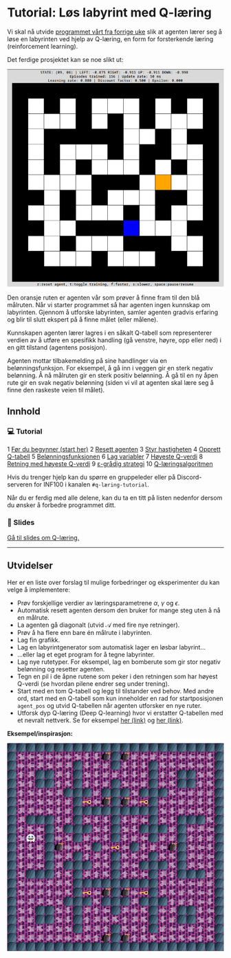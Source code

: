 # Tutorial: Løs labyrint med Q-læring

Vi skal nå utvide [programmet vårt fra forrige uke](https://inf100.ii.uib.no/lab/8/#tutorial-5-april-labyrint) slik at agenten lærer seg å løse en labyrinten ved hjelp av Q-læring, en form for forsterkende læring (reinforcement learning).

Det ferdige prosjektet kan se noe slikt ut:

![Animert eksempel som viser det ferdige prosjektet.](./img/example_animated.gif)

Den oransje ruten er agenten vår som prøver å finne fram til den blå målruten. Når vi starter programmet så har agenten ingen kunnskap om labyrinten. Gjennom å utforske labyrinten, samler agenten gradvis erfaring og blir til slutt ekspert på å finne målet (eller målene). 

Kunnskapen agenten lærer lagres i en såkalt Q-tabell som representerer verdien av å utføre en spesifikk handling (gå venstre, høyre, opp eller ned) i en gitt tilstand (agentens posisjon).

Agenten mottar tilbakemelding på sine handlinger via en belønningsfunksjon. For eksempel, å gå inn i veggen gir en sterk negativ belønning. Å nå målruten gir en sterk positiv belønning. Å gå til en ny åpen rute gir en svak negativ belønning (siden vi vil at agenten skal lære seg å finne den raskeste veien til målet).



## Innhold

### &#128187; Tutorial

1 [Før du begynner (start her)](./del_1.md)
2 [Resett agenten](./del_2.md)
3 [Styr hastigheten](./del_3.md)
4 [Opprett Q-tabell](./del_4.md)
5 [Belønningsfunksjonen](./del_5.md)
6 [Lag variabler](./del_6.md)
7 [Høyeste Q-verdi](./del_7.md)
8 [Retning med høyeste Q-verdi](./del_8.md)
9 [ε-grådig strategi](./del_9.md)
10 [Q-læringsalgoritmen](./del_10.md)

Hvis du trenger hjelp kan du spørre en gruppeleder eller på Discord-serveren for INF100 i kanalen `#q-læring-tutorial`.

Når du er ferdig med alle delene, kan du ta en titt på listen nedenfor dersom du ønsker å forbedre programmet ditt.

### &#128210; Slides

[Gå til slides om Q-læring.](./slides/main.pdf)

---

## Utvidelser

Her er en liste over forslag til mulige forbedringer og eksperimenter du kan velge å implementere:

- Prøv forskjellige verdier av læringsparametrene $\alpha$, $\gamma$ og $\epsilon$.
- Automatisk resett agenten dersom den bruker for mange steg uten å nå en målrute.
- La agenten gå diagonalt (utvid $\mathcal{A}$ med fire nye retninger).
- Prøv å ha flere enn bare én målrute i labyrinten.
- Lag fin grafikk.
- Lag en labyrintgenerator som automatisk lager en løsbar labyrint...
- ...eller lag et eget program for å tegne labyrinter.
- Lag nye rutetyper. For eksempel, lag en bomberute som gir stor negativ belønning og resetter agenten.
- Tegn en pil i de åpne rutene som peker i den retningen som har høyest Q-verdi (se hvordan pilene endrer seg under trening).
- Start med en tom Q-tabell og legg til tilstander ved behov. Med andre ord, start med en Q-tabell som kun inneholder en rad for startposisjonen `agent_pos` og utvid Q-tabellen når agenten utforsker en nye ruter.
- Utforsk dyp Q-læring (Deep Q-learning) hvor vi erstatter Q-tabellen med et nevralt nettverk. Se for eksempel [her (link)](https://www.youtube.com/watch?v=AhyznRSDjw8) og [her (link)](https://huggingface.co/learn/deep-rl-course/unit3/introduction).

**Eksempel/inspirasjon:**

![Animert eksempel som viser en forbedret versjon.](./img/improved_example_animated.gif)

